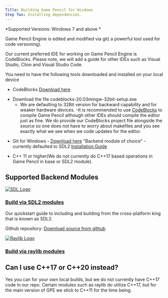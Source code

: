 ```yaml
---
Title: Building Game Pencil for Windows
Step Two: Installing dependencies.
---
```


*Supported Versions: Windows 7 and above *

Game Pencil Engine is edited and modified via git( a powerful tool used for code versioning).

Our current preferred IDE for working on Game Pencil Engine is CodeBlocks. Please note, we will add a guide for other IDEs such as Visual Studio, Clion and Visual Studio Code.

You need to have the following tools downloaded and installed on your local device
* CodeBlocks [Download here](http://www.codeblocks.org/downloads/binaries/)
- Download the file codeblocks-20.03mingw-32bit-setup.exe	
  - We are defaulting to 32Bit version for backward capability and for weaker hardware devices.
-It is recommended to use [CodeBlocks](http://www.codeblocks.org/) to compile Game Pencil although other IDEs should compile the editor just as fine. We do provide our CodeBlocks project file alongside the source so one does not have to worry about makefiles and you see exactly what we see when we code updates for the editor.

* Git for Windows - [Download here](https://gitforwindows.org/)
"Backend module of choice" - currently defaulted to SDL2 [Installation Guide](docs/modules/SDL2.md)

* C++ 11 or higher(We do not currently do C++17 based operations in Game Pencil in base or SDL2 module).





## Supported Backend Modules

[![SDL Logo](https://olddocs.gamepencil.net/wp-content/uploads/sites/6/2021/03/SDL_logo.png)](https://olddocs.gamepencil.net/including-sdl2-modules/)

### [Build via SDL2 modules](modules/SDL2.md)

Our quickstart guide to including and building from the cross-platform king that is known as SDL2.

Github repository: [Download source from github](https://github.com/pawbyte/gpe-sdl2)

[![Raylib Logo](https://olddocs.gamepencil.net/wp-content/uploads/sites/6/2021/03/raylib_logo.png)](https://olddocs.gamepencil.net/including-raylib-module/)

### [Build via raylib modules](modules/raylib.md)

## Can I use C++17 or C++20 instead?
 Yes you can for your own local builds, but we do not currently have C++17 code in our repo. Certain modules such as raylib do utilize C++17, but for the main version of GPE we stick to C++11 for the time being.
